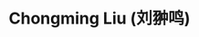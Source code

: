 ---
layout: profile
title: Chongming Liu (刘翀鸣)
description: 
img: assets/img/chongming_liu.png
redirect:
year: 2021
category: PhD Students
email: liuchongming666@sjtu.edu.cn
github_username: liuchongming1999
---